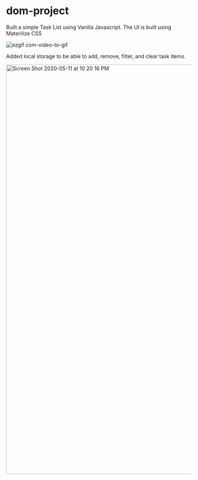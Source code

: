 # dom-project

Built a simple Task List using Vanilla Javascript. The UI is built using Materilize CSS

![ezgif com-video-to-gif](https://user-images.githubusercontent.com/29877236/81630949-dd196400-93d4-11ea-84de-1f4a8195887f.gif)


Added local storage to be able to add, remove, filter, and clear task items.


<img width="1112" alt="Screen Shot 2020-05-11 at 10 20 16 PM" src="https://user-images.githubusercontent.com/29877236/81631355-aa23a000-93d5-11ea-8971-0f569b1c3a03.png">
